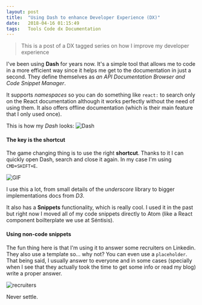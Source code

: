 ```yaml
---
layout: post
title:  "Using Dash to enhance Developer Experience (DX)"
date:   2018-04-16 01:15:49
tags:   Tools Code dx Documentation
---
```


> This is a post of a DX tagged series on how I improve my developer experience

I've been using **Dash** for years now. It's a simple tool that allows me to code in a more efficient way since it helps me get to the documentation in just a second. They define themselves as _an API Documentation Browser and Code Snippet Manager_.

It supports _namespaces_ so you can do something like `react:` to search only on the React documentation although it works perfectly without the need of using them. It also offers offline documentation (which is their main feature that I only used once).

This is how my _Dash_ looks:
![Dash](/content/images/2016/02/dash.png)

#### The key is the shortcut
The game changing thing is to use the right **shortcut**. Thanks to it I can quickly open Dash, search and close it again. In my case I'm using `CMD+SHIFT+E`.

![GIF](/content/images/2016/02/DashGif.gif)

I use this a lot, from small details of the _underscore_ library to bigger implementations docs from _D3_.

It also has a **Snippets**  functionality, which is really cool. I used it in the past but right now I moved all of my code snippets directly to Atom (like a React component boilterplate we use at Séntisis). 

#### Using non-code snippets
The fun thing here is that I'm using it to answer some recruiters on Linkedin. They also use a template so... why not? You can even use a `placeholder`. That being said, I usually answer to everyone and in some cases (specially when I see that they actually took the time to get some info or read my blog) write a proper answer.

![recruiters](/content/images/2016/02/recruiters.gif)


Never settle.

